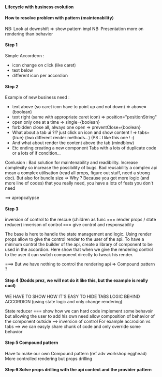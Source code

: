 #### Lifecycle with business evolution
#### How to resolve problem with pattern (maintenability)


NB: Look at downshift => show pattern impl
NB: Presentation more on rendering than behavior


#### Step 1
Simple Accordeon :
 - icon change on click (like caret)
 - text below
 - different icon per accordion

 <Accordion items={myItems} />

 #### Step 2

 Example of new business need :
 - text above (so caret icon have to point up and not down) => above={boolean}
 - text right (same with appropriate caret icon) => position="positionString"
 - open only one at a time => single={boolean}
 - forbidden close all, always one open => preventClose={boolean}
 - What about a tab ui ?!? just click on icon and show content ! => tabs={true} (two different render methods...) 
 (PS : I like this one ! :)
 - And what about render the content above the tab (mindblow)
 - Etc ending creating a new component Tabs with a lots of duplicate code or a lots of if condition...

Conlusion : 
Bad solution for maintenability and readibility. Increase complexity so increase the possibility of bugs.
Bad reusability a complex api mean a complex utilisation (read all props, figure out stuff, need a strong doc).
But also for bundle size => Why ? Because you got more logic (and more line of codes) that you really need, 
you have a lots of feats you don't need 

==> apropcalypse

 #### Step 3

 inversion of control to the rescue (children as func === render props / state reducer) 
 inverison of control === give control and responsability

 The base is here to handle the state management and logic. Using render props allow to give the control render to the user of the api.
 To have a mininum control the builder of the api, create a library of component to be used in the accordion.
Here show that when we give the rendering control to the user it can switch component directly to tweak his render.

===> But we have nothing to control the rendering api => Compound pattern ?

#### Step 4 (Dodds prez, we will not do it like this, but the example is really cool)

WE HAVE TO SHOW HOW IT'S EASY TO HIDE TABS LOGIC BEHIND ACCORDION (using state logic and only change rendering)

State reducer === show how we can hard code implement some behavoir but allowing the user to add his own need
allow composition of behavior of the component outside ==> inversion of control
For example accrodion vs tabs ==> we can easyly share chunk of code and only override some behavior

#### Step 5 Compound pattern

Have to make our own
Compound pattern (ref adv workshop egghead)
More controlled rendering but props drilling

#### Step 6 Solve props drilling with the api context and the provider pattern


